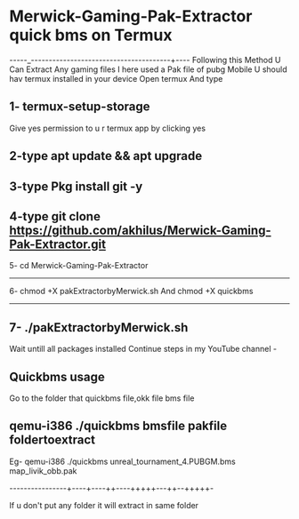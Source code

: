 # Merwick-Gaming-Pak-Extractor quick bms on Termux
-----_---------------------------------------+----
Following this Method U Can Extract Any gaming files
I here used a Pak file of pubg Mobile
U should hav termux installed in your device
Open termux 
And type 

1- termux-setup-storage 
------------------------

Give yes permission to u r termux app by clicking yes

2-type apt update && apt upgrade 
------------------------
3-type Pkg install git -y
------------------------
4-type git clone https://github.com/akhilus/Merwick-Gaming-Pak-Extractor.git
------------------------------------------------------------------------------

5- cd Merwick-Gaming-Pak-Extractor
   
--------------------------------------------------------

6- chmod +X pakExtractorbyMerwick.sh
And
   chmod +X quickbms

--------------------------------------------------------
7- ./pakExtractorbyMerwick.sh
--------------------------------------------------------
Wait untill all packages installed
Continue steps in my YouTube channel -

Quickbms usage 
------------------
Go to the folder that quickbms file,okk file bms file

qemu-i386 ./quickbms bmsfile pakfile foldertoextract
-------------------------------------------------------
Eg-
qemu-i386 ./quickbms unreal_tournament_4.PUBGM.bms map_livik_obb.pak


----------------+----+----++----+++++---++--+++++-

If u don't put any folder it will extract in same folder

